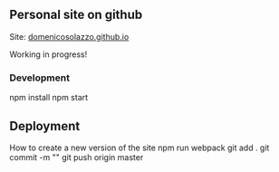 ## Personal site on github
Site: [domenicosolazzo.github.io](https://domenicosolazzo.github.io)

Working in progress!


### Development
   npm install
   npm start

## Deployment
How to create a new version of the site
   npm run webpack
   git add .
   git commit -m "<your awesome message>"
   git push origin master
  


